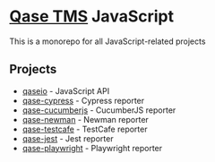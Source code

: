 # [Qase TMS](https://qase.io) JavaScript

This is a monorepo for all JavaScript-related projects

## Projects

- [qaseio](/qaseio) - JavaScript API
- [qase-cypress](/qase-cypress) - Cypress reporter
- [qase-cucumberjs](/qase-cucumberjs) - CucumberJS reporter
- [qase-newman](/qase-newman) - Newman reporter
- [qase-testcafe](/qase-testcafe) - TestCafe reporter
- [qase-jest](/qase-jest) - Jest reporter
- [qase-playwright](/qase-playwright) - Playwright reporter
